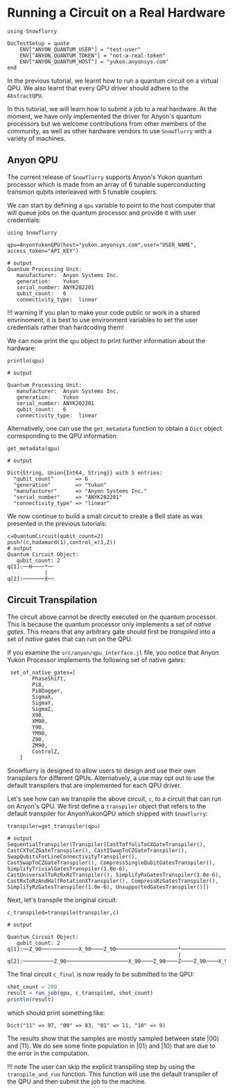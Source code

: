 # Running a Circuit on a Real Hardware

```@meta
using Snowflurry

DocTestSetup = quote
    ENV["ANYON_QUANTUM_USER"] = "test-user"
    ENV["ANYON_QUANTUM_TOKEN"] = "not-a-real-token"
    ENV["ANYON_QUANTUM_HOST"] = "yukon.anyonsys.com"
end
```

In the previous tutorial, we learnt how to run a quantum circuit on a virtual QPU. We also learnt that every QPU driver should adhere to the `AbstractQPU`.

In this tutorial, we will learn how to submit a job to a real hardware. At the moment, we have only implemented the driver for Anyon's quantum processors but we welcome contributions from other members of the community, as well as other hardware vendors to use `Snowflurry` with a variety of machines. 

## Anyon QPU

The current release of `Snowflurry` supports Anyon's Yukon quantum processor which is made from an array of 6 tunable superconducting transmon qubits interleaved with 5 tunable couplers. 



We can start by defining a `qpu` variable to point to the host computer that will queue jobs on the quantum processor and provide it with user credentials:

```jldoctest anyon_qpu_tutorial; output = false
using Snowflurry

qpu=AnyonYukonQPU(host="yukon.anyonsys.com",user="USER_NAME", access_token="API_KEY")

# output
Quantum Processing Unit:
   manufacturer:  Anyon Systems Inc.
   generation:    Yukon
   serial_number: ANYK202201
   qubit_count:   6
   connectivity_type:  linear

```

!!! warning
    If you plan to make your code public or work in a shared envrinoment, it is best to use environment variables to set the user credentials rather than hardcoding them!


We can now print the `qpu` object to print further information about the hardware:

```jldoctest anyon_qpu_tutorial
println(qpu)

# output

Quantum Processing Unit:
   manufacturer:  Anyon Systems Inc.
   generation:    Yukon
   serial_number: ANYK202201
   qubit_count:   6
   connectivity_type:  linear
```

Alternatively, one can use the `get_metadata` function to obtain a `Dict` object corresponding to the QPU information:

```jldoctest anyon_qpu_tutorial
get_metadata(qpu)

# output

Dict{String, Union{Int64, String}} with 5 entries:
  "qubit_count"       => 6
  "generation"        => "Yukon"
  "manufacturer"      => "Anyon Systems Inc."
  "serial_number"     => "ANYK202201"
  "connectivity_type" => "linear"
```

We now continue to build a small circuit to create a Bell state as was presented in the previous tutorials:

```jldoctest anyon_qpu_tutorial; output = true
c=QuantumCircuit(qubit_count=2)
push!(c,hadamard(1),control_x(1,2))
# output
Quantum Circuit Object:
   qubit_count: 2 
q[1]:──H────*──
            |  
q[2]:───────X──
``` 

## Circuit Transpilation

The circuit above cannot be directly executed on the quantum processor. This is because the quantum processor only implements a set of *native gates*. This means that any arbitrary gate should first be *transpiled* into a set of *native* gates that can run on the QPU. 

If you examine the `src/anyon/qpu_interface.jl` file, you notice that Anyon Yukon Processor implements the following set of native gates:
```
 set_of_native_gates=[
        PhaseShift,
        Pi8,
        Pi8Dagger,
        SigmaX,
        SigmaY,
        SigmaZ,
        X90,
        XM90,
        Y90,
        YM90,
        Z90,
        ZM90,
        ControlZ,
    ]
```

Snowflurry is designed to allow users to design and use their own transpilers for different QPUs. Alternatively, a use may opt out to use the default transpilers that are implemented for each QPU driver. 

Let's see how can we transpile the above circuit, `c`, to a circuit that can run on Anyon's QPU. We first define a `transpiler` object that refers to the default transpiler for AnyonYukonQPU which shipped with `Snowflurry`:

```jldoctest anyon_qpu_tutorial; output = false
transpiler=get_transpiler(qpu)

# output
SequentialTranspiler(Transpiler[CastToffoliToCXGateTranspiler(), CastCXToCZGateTranspiler(), CastISwapToCZGateTranspiler(), SwapQubitsForLineConnectivityTranspiler(), CastSwapToCZGateTranspiler(), CompressSingleQubitGatesTranspiler(), SimplifyTrivialGatesTranspiler(1.0e-6), CastUniversalToRzRxRzTranspiler(), SimplifyRxGatesTranspiler(1.0e-6), CastRxToRzAndHalfRotationXTranspiler(), CompressRzGatesTranspiler(), SimplifyRzGatesTranspiler(1.0e-6), UnsupportedGatesTranspiler()])
```

Next, let's transpile the original circuit:

```anyon_qpu_tutorial; output = true
c_transpiled=transpile(transpiler,c)

# output

Quantum Circuit Object:
   qubit_count: 2 
q[1]:──Z_90────────────X_90────Z_90────────────────────*──────────────────────────
                                                       |                          
q[2]:──────────Z_90────────────────────X_90────Z_90────Z────Z_90────X_90────Z_90──
```

The final circuit `c_final` is now ready to be submitted to the QPU:

```julia
shot_count = 200
result = run_job(qpu, c_transpiled, shot_count)
println(result)
```
which should print something like:
```text
Dict("11" => 97, "00" => 83, "01" => 11, "10" => 9)
```

The results show that the samples are mostly sampled between state $\left|00\right\rangle$ and $\left|11\right\rangle$. We do see some finite population in $\left|01\right\rangle$ and $\left|10\right\rangle$ that are due to the error in the computation.


!!! note 
    The user can skip the explicit transpiling step by using the `transpile_and_run` function. This function will use the default transpiler of the QPU and then submit the job to the machine. 
